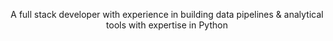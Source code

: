 <p align="center"> A full stack developer with experience in building data pipelines & analytical tools with expertise in Python</p>
<!--
- 🔭 Currently working on Python, Django, ElasticSearch, Redis, AWS Lambda, Kinesis, Celery
- 🌱 Currently learning Docker, Data Modelling
- 💡 Interesting side projects
  - https://quiz.makeachali.com/ - Game to identify which Malayalam movie a given meme is part of
  - https://mf-utils.surge.sh/ - Tools to analyse Indian Mutual Funds
  
- 📫 Reach me at: mathew.puthur@gmail.com
-->

<p align="center">
  
<img src="https://www.vectorlogo.zone/logos/python/python-icon.svg" alt="py" width="40" height="40"/>
<img src="https://www.vectorlogo.zone/logos/djangoproject/djangoproject-icon.svg" alt="django" width="40" height="40"/>
<img src="https://www.vectorlogo.zone/logos/amazon_aws/amazon_aws-icon.svg" alt="aws" width="40" height="40"/>
<img src="https://www.vectorlogo.zone/logos/elastic/elastic-icon.svg" alt="elastic" width="40" height="40"/>
<img src="https://www.vectorlogo.zone/logos/git-scm/git-scm-icon.svg" alt="git" width="40" height="40"/>
<img src="https://www.vectorlogo.zone/logos/redis/redis-icon.svg" alt="redis" width="40" height="40"/>
<img src="https://www.vectorlogo.zone/logos/jenkins/jenkins-icon.svg" alt="jenkins" width="40" height="40"/>
<img src="https://www.vectorlogo.zone/logos/javascript/javascript-icon.svg" alt="aws" width="40" height="40"/>
<img src="https://www.vectorlogo.zone/logos/golang/golang-icon.svg" alt="go" width="40" height="40"/>
</p>





<!--**MathewDominic/MathewDominic** is a ✨ _special_ ✨ repository because its `README.md` (this file) appears on your GitHub profile.

-->

